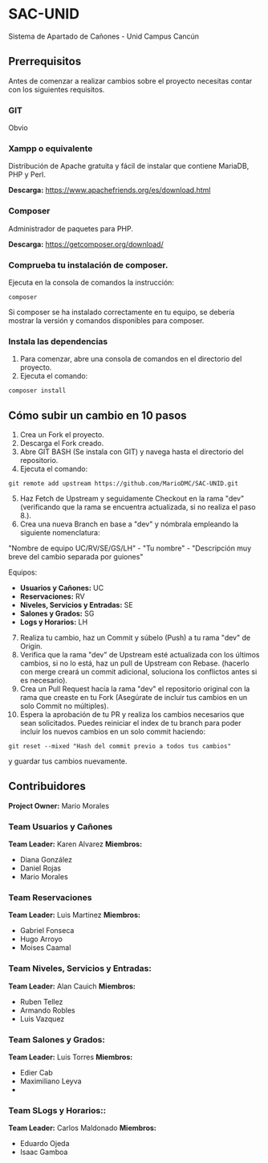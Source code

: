 # SAC-UNID
Sistema de Apartado de Cañones - Unid Campus Cancún

## Prerrequisitos
Antes de comenzar a realizar cambios sobre el proyecto necesitas contar con los siguientes requisitos.

### GIT
Obvio

### Xampp o equivalente
Distribución de Apache gratuita y fácil de instalar que contiene MariaDB, PHP y Perl.

**Descarga:** https://www.apachefriends.org/es/download.html

### Composer
Administrador de paquetes para PHP.

**Descarga:** https://getcomposer.org/download/ 

### Comprueba tu instalación de composer.
Ejecuta en la consola de comandos la instrucción:

```
composer
```
Si composer se ha instalado correctamente en tu equipo, se debería mostrar la versión y comandos disponibles para composer.

### Instala las dependencias 
1. Para comenzar, abre una consola de comandos en el directorio del proyecto.
2. Ejecuta el comando:
```
composer install
```
## Cómo subir un cambio en 10 pasos 
1. Crea un Fork el proyecto.
2. Descarga el Fork creado.
3. Abre GIT BASH (Se instala con GIT) y navega hasta el directorio del repositorio.
4. Ejecuta el comando: 
```
git remote add upstream https://github.com/MarioDMC/SAC-UNID.git
```
5. Haz Fetch de Upstream y seguidamente Checkout en la rama "dev"(verificando que la rama se encuentra actualizada, si no realiza el paso 8.).
6. Crea una nueva Branch en base a "dev" y nómbrala  empleando la siguiente nomenclatura:

"Nombre de equipo UC/RV/SE/GS/LH" - "Tu nombre" - "Descripción muy breve del cambio separada por guiones"

Equipos: 
* **Usuarios y Cañones:** UC
* **Reservaciones:** RV
* **Niveles, Servicios y Entradas:** SE
* **Salones y Grados:** SG
* **Logs y Horarios:** LH

7. Realiza tu cambio, haz un Commit y súbelo (Push) a tu rama "dev" de Origin.
8. Verifica que la rama "dev" de Upstream esté actualizada con los últimos cambios, si no lo está, haz un pull de Upstream con Rebase. (hacerlo con merge creará un commit adicional, soluciona los conflictos antes si es necesario).
9. Crea un Pull Request hacía la rama "dev" el repositorio original con la rama que creaste en tu Fork (Asegúrate de incluir tus cambios en un solo Commit no múltiples).
10. Espera la aprobación de tu PR y realiza los cambios necesarios que sean solicitados. Puedes reiniciar el index de tu branch para poder incluir los nuevos cambios en un solo commit haciendo: 
```
git reset --mixed "Hash del commit previo a todos tus cambios" 
```
y guardar tus cambios nuevamente.

## Contribuidores
**Project Owner:** Mario Morales
### Team Usuarios y Cañones
**Team Leader:** Karen Alvarez
**Miembros:**
* Diana González
* Daniel Rojas
* Mario Morales

### Team Reservaciones
**Team Leader:** Luis Martinez
**Miembros:**
* Gabriel Fonseca
* Hugo Arroyo
* Moises Caamal

### Team Niveles, Servicios y Entradas:
**Team Leader:** Alan Cauich
**Miembros:**
* Ruben Tellez
* Armando Robles
* Luis Vazquez

### Team Salones y Grados:
**Team Leader:** Luis Torres
**Miembros:**
* Edier Cab
* Maximiliano Leyva
* 
### Team SLogs y Horarios::
**Team Leader:** Carlos Maldonado
**Miembros:**
* Eduardo Ojeda
* Isaac Gamboa 






















